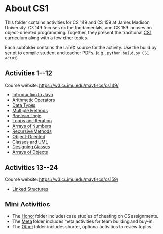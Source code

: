# About CS1

This folder contains activities for CS 149 and CS 159 at James Madison University.
CS 149 focuses on the fundamentals, and CS 159 focuses on object-oriented programming.
Together, they present the traditional [CS1](https://dl.acm.org/doi/10.1145/1734263.1734335) curriculum along with a few other topics.

Each subfolder contains the LaTeX source for the activity.
Use the build.py script to compile student and teacher PDFs.
(e.g., `python build.py CS1 Act01`)

## Activities 1--12
Course website: https://w3.cs.jmu.edu/mayfiecs/cs149/

* [Introduction to Java](Act01)
* [Arithmetic Operators](Act02)
* [Data Types](Act03)
* [Multiple Methods](Act04)
* [Boolean Logic](Act05)
* [Loops and Iteration](Act06)
* [Arrays of Numbers](Act07)
* [Recursive Methods](Act08)
* [Object-Oriented](Act09)
* [Classes and UML](Act10)
* [Designing Classes](Act11)
* [Arrays of Objects](Act12)

## Activities 13--24
Course website: https://w3.cs.jmu.edu/mayfiecs/cs159/

* [Linked Structures](Act18)

## Mini Activities

* The [Honor](Honor) folder includes case studies of cheating on CS assignments.
* The [Meta](Meta) folder includes meta activities for team building and buy-in.
* The [Other](Other) folder includes shorter, optional activities to review topics.
